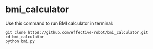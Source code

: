 # bmi_calculator
Use this command to run BMI calculator in terminal:
```
git clone https://github.com/effective-robot/bmi_calculator.git
cd bmi_calculator
python bmi.py
```
